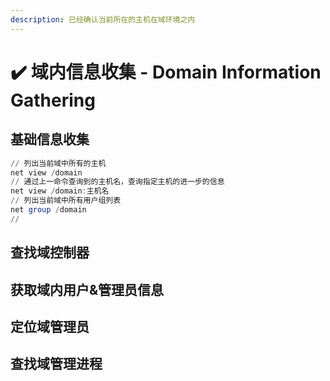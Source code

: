 ```yaml
---
description: 已经确认当前所在的主机在域环境之内
---
```


# ✔️ 域内信息收集 - Domain Information Gathering

## 基础信息收集

```powershell
// 列出当前域中所有的主机
net view /domain
// 通过上一命令查询到的主机名，查询指定主机的进一步的信息
net view /domain:主机名
// 列出当前域中所有用户组列表
net group /domain
// 
```

## 查找域控制器





## 获取域内用户&管理员信息





## 定位域管理员





## 查找域管理进程
